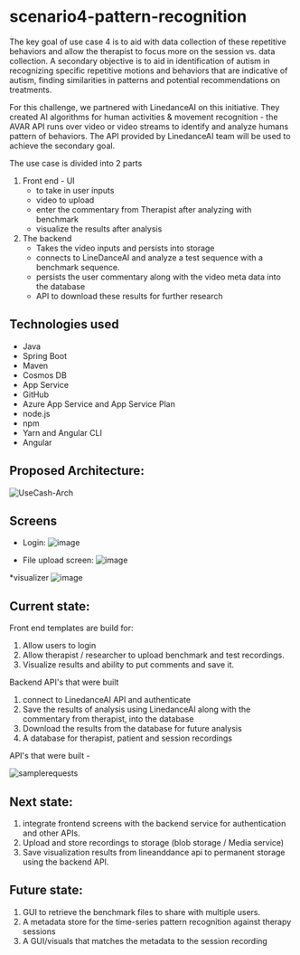 
# scenario4-pattern-recognition

The key goal of use case 4 is to aid with data collection of these repetitive behaviors and allow the therapist to focus more on the session vs. data collection. A secondary objective is to aid in identification of autism in recognizing specific repetitive motions and behaviors that are indicative of autism, finding similarities in patterns and potential recommendations on treatments.

For this challenge, we partnered with LinedanceAI on this initiative. They created AI algorithms for human activities & movement recognition - the AVAR API runs over video or video streams to identify and analyze humans pattern of behaviors. The API provided by LinedanceAI team will be used to achieve the secondary goal.

The use case is divided into 2 parts 
1. Front end - UI 
   - to take in user inputs 
   - video to upload
   - enter the commentary from Therapist after analyzing with benchmark
   - visualize the results after analysis
2. The backend 
   - Takes the video inputs and persists into storage
   - connects to LineDanceAI and analyze a test sequence with a benchmark sequence.
   - persists the user commentary along with the video meta data into the database
   - API to download these results for further research

## Technologies used
* Java
* Spring Boot
* Maven
* Cosmos DB
* App Service
* GitHub
* Azure App Service and App Service Plan
* node.js
* npm
* Yarn and Angular CLI
* Angular

## Proposed Architecture:

![UseCash-Arch](https://user-images.githubusercontent.com/81990069/117555453-4a35f880-b02d-11eb-9a5b-0498b9e6d975.gif)


## Screens

* Login:
![image](https://user-images.githubusercontent.com/82239191/116743758-63a0ca00-a9c7-11eb-9050-7c8d306adb52.png)

* File upload screen:
![image](https://user-images.githubusercontent.com/82239191/116743853-816e2f00-a9c7-11eb-9652-a0469afc25cc.png)

*visualizer 
![image](https://user-images.githubusercontent.com/82239191/116743927-9c40a380-a9c7-11eb-946d-92c5ecee418d.png)


## Current state:

Front end templates are build for:
1) Allow users to login
2) Allow therapist / researcher to upload benchmark and test recordings.
3) Visualize results and ability to put comments and save it.

Backend API's that were built
1) connect to LinedanceAI API and authenticate
2) Save the results of analysis using LinedanceAI along with the commentary from therapist, into the database
3) Download the results from the database for future analysis
4) A database for therapist, patient and session recordings

API's that were built -

![samplerequests](https://user-images.githubusercontent.com/81990069/117555296-fd055700-b02b-11eb-8602-8892c08b88ef.PNG)

## Next state:
1) integrate frontend screens with the backend service for authentication and other APIs.
2) Upload and store recordings to storage (blob storage / Media service)
3) Save visualization results from lineanddance api to permanent storage using the backend API.

## Future state:

1) GUI to retrieve the benchmark files to share with multiple users.
2) A metadata store for the time-series pattern recognition against therapy sessions
3) A GUI/visuals that matches the metadata to the session recording 




 
